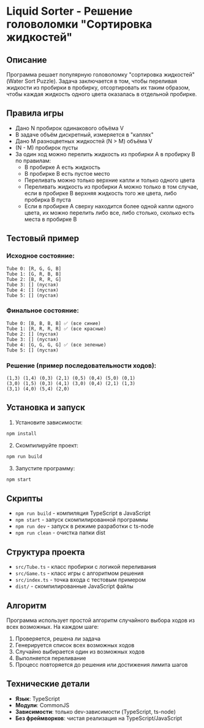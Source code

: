 # Liquid Sorter - Решение головоломки "Сортировка жидкостей"

## Описание

Программа решает популярную головоломку "сортировка жидкостей" (Water Sort Puzzle). Задача заключается в том, чтобы переливая жидкости из пробирки в пробирку, отсортировать их таким образом, чтобы каждая жидкость одного цвета оказалась в отдельной пробирке.

## Правила игры

- Дано N пробирок одинакового объёма V
- В задаче объём дискретный, измеряется в "каплях"
- Дано M разноцветных жидкостей (N > M) объёма V
- (N - M) пробирок пусты
- За один ход можно перелить жидкость из пробирки A в пробирку B по правилам:
  - В пробирке A есть жидкость
  - В пробирке B есть пустое место
  - Переливать можно только верхние капли и только одного цвета
  - Переливать жидкость из пробирки A можно только в том случае, если в пробирке B верхняя жидкость того же цвета, либо пробирка B пуста
  - Если в пробирке A сверху находится более одной капли одного цвета, их можно перелить либо все, либо столько, сколько есть места в пробирке B

## Тестовый пример

### Исходное состояние:
```
Tube 0: [R, G, G, B]
Tube 1: [G, R, B, B] 
Tube 2: [B, R, R, G]
Tube 3: [] (пустая)
Tube 4: [] (пустая)
Tube 5: [] (пустая)
```

### Финальное состояние:
```
Tube 0: [B, B, B, B] ✅ (все синие)
Tube 1: [R, R, R, R] ✅ (все красные)
Tube 2: [] (пустая)
Tube 3: [] (пустая)
Tube 4: [G, G, G, G] ✅ (все зеленые)
Tube 5: [] (пустая)
```

### Решение (пример последовательности ходов):
```
(1,3) (1,4) (0,3) (2,1) (0,5) (0,4) (5,0) (0,1) 
(3,0) (1,5) (0,3) (4,1) (3,0) (0,4) (2,1) (1,3) 
(3,1) (4,0) (5,4) (2,0)
```

## Установка и запуск

1. Установите зависимости:
```bash
npm install
```

2. Скомпилируйте проект:
```bash
npm run build
```

3. Запустите программу:
```bash
npm start
```

## Скрипты

- `npm run build` - компиляция TypeScript в JavaScript
- `npm start` - запуск скомпилированной программы
- `npm run dev` - запуск в режиме разработки с ts-node
- `npm run clean` - очистка папки dist

## Структура проекта

- `src/Tube.ts` - класс пробирки с логикой переливания
- `src/Game.ts` - класс игры с алгоритмом решения
- `src/index.ts` - точка входа с тестовым примером
- `dist/` - скомпилированные JavaScript файлы

## Алгоритм

Программа использует простой алгоритм случайного выбора ходов из всех возможных. На каждом шаге:

1. Проверяется, решена ли задача
2. Генерируется список всех возможных ходов
3. Случайно выбирается один из возможных ходов
4. Выполняется переливание
5. Процесс повторяется до решения или достижения лимита шагов

## Технические детали

- **Язык**: TypeScript
- **Модули**: CommonJS
- **Зависимости**: только dev-зависимости (TypeScript, ts-node)
- **Без фреймворков**: чистая реализация на TypeScript/JavaScript
